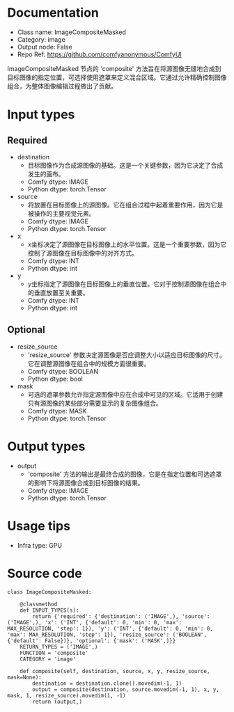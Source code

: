 # Documentation
- Class name: ImageCompositeMasked
- Category: image
- Output node: False
- Repo Ref: https://github.com/comfyanonymous/ComfyUI

ImageCompositeMasked 节点的 'composite' 方法旨在将源图像无缝地合成到目标图像的指定位置，可选择使用遮罩来定义混合区域。它通过允许精确控制图像组合，为整体图像编辑过程做出了贡献。

# Input types
## Required
- destination
    - 目标图像作为合成源图像的基础。这是一个关键参数，因为它决定了合成发生的画布。
    - Comfy dtype: IMAGE
    - Python dtype: torch.Tensor
- source
    - 将放置在目标图像上的源图像。它在组合过程中起着重要作用，因为它是被操作的主要视觉元素。
    - Comfy dtype: IMAGE
    - Python dtype: torch.Tensor
- x
    - x坐标决定了源图像在目标图像上的水平位置。这是一个重要参数，因为它控制了源图像在目标图像中的对齐方式。
    - Comfy dtype: INT
    - Python dtype: int
- y
    - y坐标指定了源图像在目标图像上的垂直位置。它对于控制源图像在组合中的垂直放置至关重要。
    - Comfy dtype: INT
    - Python dtype: int
## Optional
- resize_source
    - 'resize_source' 参数决定源图像是否应调整大小以适应目标图像的尺寸。它在调整源图像在组合中的规模方面很重要。
    - Comfy dtype: BOOLEAN
    - Python dtype: bool
- mask
    - 可选的遮罩参数允许指定源图像中应在合成中可见的区域。它适用于创建只有源图像的某些部分需要显示的复杂图像组合。
    - Comfy dtype: MASK
    - Python dtype: torch.Tensor

# Output types
- output
    - 'composite' 方法的输出是最终合成的图像，它是在指定位置和可选遮罩的影响下将源图像合成到目标图像的结果。
    - Comfy dtype: IMAGE
    - Python dtype: torch.Tensor

# Usage tips
- Infra type: GPU

# Source code
```
class ImageCompositeMasked:

    @classmethod
    def INPUT_TYPES(s):
        return {'required': {'destination': ('IMAGE',), 'source': ('IMAGE',), 'x': ('INT', {'default': 0, 'min': 0, 'max': MAX_RESOLUTION, 'step': 1}), 'y': ('INT', {'default': 0, 'min': 0, 'max': MAX_RESOLUTION, 'step': 1}), 'resize_source': ('BOOLEAN', {'default': False})}, 'optional': {'mask': ('MASK',)}}
    RETURN_TYPES = ('IMAGE',)
    FUNCTION = 'composite'
    CATEGORY = 'image'

    def composite(self, destination, source, x, y, resize_source, mask=None):
        destination = destination.clone().movedim(-1, 1)
        output = composite(destination, source.movedim(-1, 1), x, y, mask, 1, resize_source).movedim(1, -1)
        return (output,)
```